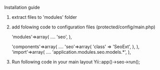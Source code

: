 Installation guide

1. extract files to 'modules' folder
2. add folowing code to configuration files (protected/config/main.php)

    'modules'=>array(
        ....
        'seo',
    ),
    
    'components'=>array(
        ....
        'seo'=>array(
            'class' => 'SeoExt',
        ),
    ),
    'import'=>array(
        ....
        'application.modules.seo.models.*',
    ),

3. Run following code in your main layout
        Yii::app()->seo->run();